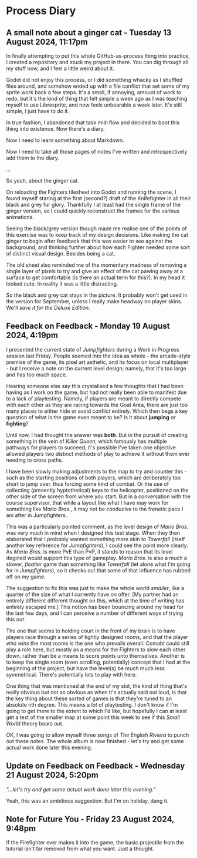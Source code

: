 #  Process Diary

## A small note about a ginger cat - Tuesday 13 August 2024, 11:17pm

In finally attempting to put this whole GitHub-as-process thing into practice, I created a repository and stuck my project in there. You can dig through all my stuff now, and I feel a little weird about it.

Godot did not enjoy this process, or I did something whacky as I shuffled files around, and somehow ended up with a file conflict that set some of my sprite work back a few steps. It's a small, if annoying, amount of work to redo, but it's the kind of thing that felt simple a week ago as I was teaching myself to use Libresprite, and now feels unbearable a week later. It's still simple, I just have to do it. 

In true fashion, I abandoned that task mid-flow and decided to boot this thing into existence. Now there's a diary. 

Now I need to learn something about Markdown. 

Now I need to take all those pages of notes I've written and retrospectively add them to the diary. 

...

So yeah, about the ginger cat.

On reloading the Fighters tilesheet into Godot and running the scene, I found myself staring at the first (second?) draft of the Knifefighter in all their black and grey fur glory. Thankfully I at least had the single frame of the ginger version, so I could quickly reconstruct the frames for the various animations.

Seeing the black/grey version though made me realise one of the points of this exercise was to keep track of my  design decisions. Like making the cat ginger to begin after feedback that this was easier to see against the background, and thinking further about how each Fighter needed some sort of distinct visual design. Besides being a cat.

The old sheet also reminded me of the momentary madness of removing a single layer of pixels to try and give an effect of the cat pawing away at a surface to get comfortable (is there an actual term for this?). In my head it looked cute. In reality it was a little distracting.

So the black and grey cat stays in the picture. It probably won't get used in the version for September, unless I really make headway on player skins. We'll *save it for the Deluxe Edition*.

## Feedback on Feedback - Monday 19 August 2024, 4:19pm

I presented the current state of *Jumpfighters* during a Work in Progress session last Friday. People seemed into the idea as whole - the arcade-style premise of the game, its pixel art asthetic, and its focus on local multiplayer - but I receive a note on the current level design; namely, that it's too large and has too much space. 

Hearing someone else say this crystalised a few thoughts that I had been having as I work on the game, but had not really been able to manifest due to a lack of playtesting. Namely, if players are meant to directly compete with each other as they are racing towards the Goal Area, there are just too many places to either hide or avoid conflict entirely. Which then begs a key question of what is the game even meant to be? Is it about **jumping** or **fighting**?

Until now, I had thought the answer was **both**. But in the pursuit of creating something in the vein of *Killer Queen*, which famously has multiple pathways for players to succeed, it's possible I've taken one objective allowed players two distinct methods of play to achieve it without them ever needing to cross paths.

I have been slowly making adjustments to the map to try and counter this - such as the starting positions of both players, which are deliberately too short to jump over. thus forcing some kind of combat. Or the use of collecting (presently hyptothetical) keys to the helicopter, positioned on the other side of the screen from where you start. But in a conversation with the course supervisor, that while a layout like what I have may work for something like *Mario Bros.*, it may not be conducive to the frenetic pace I am after in Jumpfighters.

This was a particularly pointed comment, as the level design of *Mario Bros.* was very much in mind when I designed this test stage. When they then elaborated that I probably wanted something more akin to *Towerfall* (itself another key reference for *Jumpfighters*), I could see the point more clearly. As *Mario Bros.* is more PvE than PvP, it stands to reason that its level degined would support this type of gameplay. *Mario Bros.* is also a much a slower, *floatier* game than something like *Towerfall* (let alone what I'm going for in *Jumpfighters*), so it checks out that some of that influence has rubbed off on my game.

The suggestion to fix this was just to make the whole world *smaller*, like a quarter of the size of what I currently have on offer. [My partner had an entirely different different thought on this, which at the time of writing has entirely escaped me.] This notion has been bouncing around my head for the last few days, and I can perceive a number of different ways of trying this out. 

The one that seems to holding court in the front of my brain is to have players race through a series of tightly designed rooms, and that the player who *wins* the most rooms is the one who prevails overall. Comabt could still play a role here, but mostly as a means for the Fighters to slow each other down, rather than be a means to score points unto themselves. Another is to keep the single room (even scrolling, potentially) concept that I had at the beginning of the project, but have the level(s) be much much less symmetrical. There's potentially lots to play with here.

One thing that was mentioned at the end of my slot, the kind of thing that's really obvious but not as obvious as when it's actually said out loud, is that the key thing about these sorted of games is that they're tuned to an absolute nth degree. This means a *lot* of playtesting. I don't know if I'm going to get there to the extent to which I'd like, but hopefully I can at least get a test of the smaller map at some point this week to see if this *Small World* theory bears out.

OK, I was going to allow myself three songs of *The English Riviera* to punch out these notes. The whole album is now finished - let's try and get some actual work done later this evening.

## Update on Feedback on Feedback - Wednesday 21 August 2024, 5:20pm

*"...let's try and get some actual work done later this evening."*

Yeah, this was an ambitious suggestion. But I'm on holiday, dang it.

## Note for Future You - Friday 23 August 2024, 9:48pm

If the Firefighter ever makes it into the game, the basic projectile from the tutorial isn't far removed from what you want. Just a thought.
